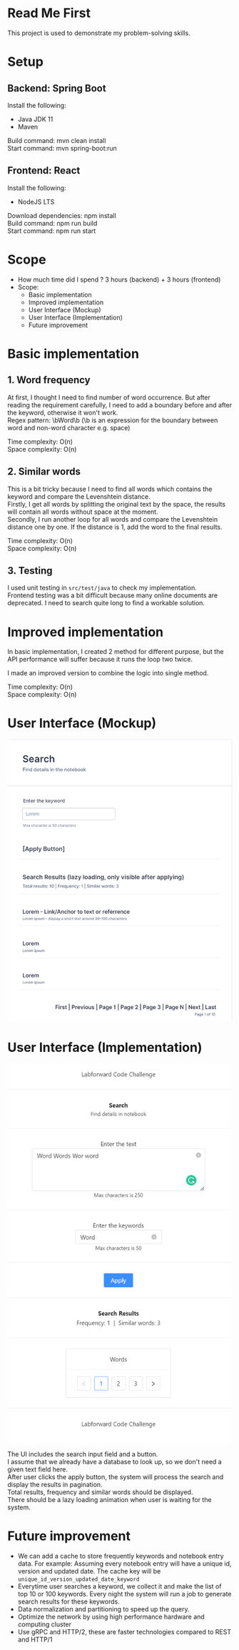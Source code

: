 # Read Me First
This project is used to demonstrate my problem-solving skills.

# Setup
## Backend: Spring Boot
Install the following:
- Java JDK 11
- Maven

Build command: mvn clean install  
Start command: mvn spring-boot:run  

## Frontend: React
Install the following:
- NodeJS LTS

Download dependencies: npm install  
Build command: npm run build  
Start command: npm run start  

# Scope
* How much time did I spend ? 3 hours (backend) + 3 hours (frontend)
* Scope: 
  * Basic implementation
  * Improved implementation
  * User Interface (Mockup)
  * User Interface (Implementation)
  * Future improvement


# Basic implementation
## 1. Word frequency
At first, I thought I need to find number of word occurrence. But after reading the requirement carefully, I need to add a boundary before and after the keyword, otherwise it won't work.  
Regex pattern: \bWord\b 
(\b is an expression for the boundary between word and non-word character e.g. space)

Time complexity: O(n)  
Space complexity: O(n)  

## 2. Similar words
This is a bit tricky because I need to find all words which contains the keyword and compare the Levenshtein distance.  
Firstly, I get all words by splitting the original text by the space, the results will contain all words without space at the moment.  
Secondly, I run another loop for all words and compare the Levenshtein distance one by one. If the distance is 1, add the word to the final results.  

Time complexity: O(n)  
Space complexity: O(n)

## 3. Testing
I used unit testing in `src/test/java` to check my implementation.  
Frontend testing was a bit difficult because many online documents are deprecated. I need to search quite long to find a workable solution.  

# Improved implementation
In basic implementation, I created 2 method for different purpose, but the API performance will suffer because it runs the loop two twice.

I made an improved version to combine the logic into single method.  

Time complexity: O(n)  
Space complexity: O(n)

# User Interface (Mockup)
![user interface](user-interface.png)

# User Interface (Implementation)
![user interface](user-interface-2.png)


The UI includes the search input field and a button.   
I assume that we already have a database to look up, so we don't need a given text field here.  
After user clicks the apply button, the system will process the search and display the results in pagination.  
Total results, frequency and similar words should be displayed.  
There should be a lazy loading animation when user is waiting for the system.  


# Future improvement
- We can add a cache to store frequently keywords and notebook entry data. For example: Assuming every notebook entry will have a unique id, version and updated date. The cache key will be `unique_id_version_updated_date_keyword`
- Everytime user searches a keyword, we collect it and make the list of top 10 or 100 keywords. Every night the system will run a job to generate search results for these keywords.
- Data normalization and partitioning to speed up the query.
- Optimize the network by using high performance hardware and computing cluster
- Use gRPC and HTTP/2, these are faster technologies compared to REST and HTTP/1

